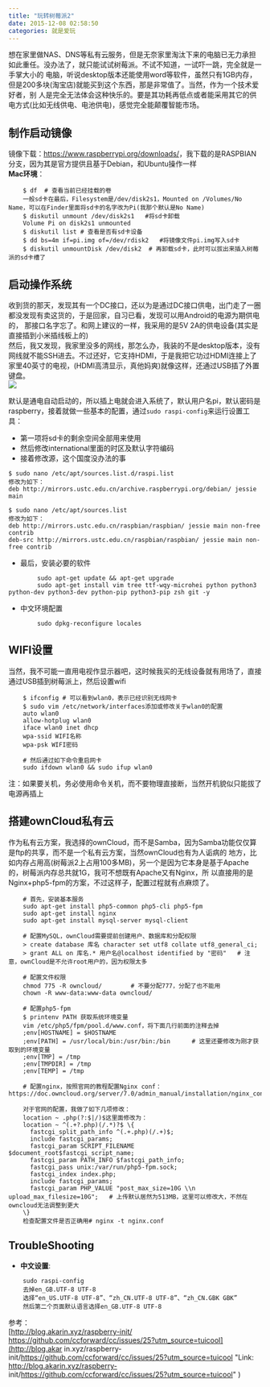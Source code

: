 ```yaml
---
title: "玩转树莓派2"
date: 2015-12-08 02:58:50
categories: 就是爱玩
---
```

想在家里做NAS、DNS等私有云服务，但是无奈家里淘汰下来的电脑已无力承担如此重任。没办法了，就只能试试树莓派。不试不知道，一试吓一跳，完全就是一手掌大小的
电脑，听说desktop版本还能使用word等软件，虽然只有1GB内存，但是200多块(淘宝店)就能买到这个东西，那是非常值了。当然，作为一个技术爱好者，别
人是完全无法体会这种快乐的。要是其功耗再低点或者能采用其它的供电方式(比如无线供电、电池供电)，感觉完全能颠覆智能市场。  

## **制作启动镜像**

镜像下载：<https://www.raspberrypi.org/downloads/>，我下载的是RASPBIAN分支，因为其是官方提供且基于Debian，和Ubuntu操作一样  
**Mac环境**：  
```
    $ df  # 查看当前已经挂载的卷
    一般sd卡在最后，Filesystem是/dev/disk2s1，Mounted on /Volumes/No Name，可以在Finder里面将sd卡的名字改为Pi(我那个默认是No Name)
    $ diskutil unmount /dev/disk2s1   #将sd卡卸载
    Volume Pi on disk2s1 unmounted
    $ diskutil list # 查看是否有sd卡设备
    $ dd bs=4m if=pi.img of=/dev/rdisk2   #将镜像文件pi.img写入sd卡
    $ diskutil unmountDisk /dev/disk2  # 再卸载sd卡，此时可以拔出来插入树莓派的sd卡槽了  
```

## **启动操作系统**

收到货的那天，发现其有一个DC接口，还以为是通过DC接口供电，出门走了一圈都没发现有卖这货的，于是回家，自习已看，发现可以用Android的电源为期供电的，
那接口名字忘了。和网上建议的一样，我采用的是5V 2A的供电设备(其实是直接插到小米插线板上的)  
然后，我又发现，我家里没多的网线，那怎么办，我装的不是desktop版本，没有网线就不能SSH进去。不过还好，它支持HDMI，于是我把它功过HDMI连接上了
家里40英寸的电视，(HDMI高清显示，真他妈爽)就像这样，还通过USB插了外置键盘。  
![](http://7xnc86.com1.z0.glb.clouddn.com/raspberrypi_1.jpg)  

默认是通电自动启动的，所以插上电就会进入系统了，默认用户名pi，默认密码是raspberry，接着就做一些基本的配置，通过`sudo raspi-config`来运行设置工具：

- 第一项将sd卡的剩余空间全部用来使用
- 然后修改international里面的时区及默认字符编码
- 接着修改源，这个国度没办法的事  

```
$ sudo nano /etc/apt/sources.list.d/raspi.list
修改为如下：
deb http://mirrors.ustc.edu.cn/archive.raspberrypi.org/debian/ jessie main
	
$ sudo nano /etc/apt/sources.list  
修改为如下：
deb http://mirrors.ustc.edu.cn/raspbian/raspbian/ jessie main non-free contrib  
deb-src http://mirrors.ustc.edu.cn/raspbian/raspbian/ jessie main non-free contrib
```
- 最后，安装必要的软件
```		
		sudo apt-get update && apt-get upgrade 
		sudo apt-get install vim tree ttf-wqy-microhei python python3 python-dev python3-dev python-pip python3-pip zsh git -y
```
- 中文环境配置
```
		sudo dpkg-reconfigure locales
```

## **WIFI设置**

当然，我不可能一直用电视作显示器吧，这时候我买的无线设备就有用场了，直接通过USB插到树莓派上，然后设置wifi  

```
    $ ifconfig # 可以看到wlan0，表示已经识别无线网卡
    $ sudo vim /etc/network/interfaces添加或修改关于wlan0的配置
    auto wlan0
    allow-hotplug wlan0
    iface wlan0 inet dhcp
    wpa-ssid WIFI名称
    wpa-psk WIFI密码

    # 然后通过如下命令重启网卡
    sudo ifdown wlan0 && sudo ifup wlan0
```

注：如果要关机，务必使用命令关机，而不要物理直接断，当然开机貌似只能拔了电源再插上

## **搭建ownCloud私有云**

作为私有云方案，我选择的ownCloud，而不是Samba，因为Samba功能仅仅算是ftp的共享，而不是一个私有云方案，当然ownCloud也有为人诟病的
地方，比如内存占用高(树莓派2上占用100多MB)，另一个是因为它本身是基于Apache的，树莓派内存总共就1G，我可不想既有Apache又有Nginx，所
以直接用的是Nginx+php5-fpm的方案，不过这样子，配置过程就有点麻烦了。  

```
    # 首先，安装基本服务
    sudo apt-get install php5-common php5-cli php5-fpm
    sudo apt-get install nginx
    sudo apt-get install mysql-server mysql-client

    # 配置MySQL，ownCloud需要提前创建用户、数据库和分配权限
    > create database 库名 character set utf8 collate utf8_general_ci;  
    > grant ALL on 库名.* 用户名@localhost identified by "密码"   # 注意，ownCloud是不允许root用户的，因为权限太多

    # 配置文件权限
    chmod 775 -R owncloud/        # 不要分配777，分配了也不能用
    chown -R www-data:www-data owncloud/

    # 配置php5-fpm
    $ printenv PATH 获取系统环境变量
    vim /etc/php5/fpm/pool.d/www.conf，将下面几行前面的注释去掉
    ;env[HOSTNAME] = $HOSTNAME  
    ;env[PATH] = /usr/local/bin:/usr/bin:/bin      # 这里还要修改为刚才获取到的环境变量  
    ;env[TMP] = /tmp  
    ;env[TMPDIR] = /tmp  
    ;env[TEMP] = /tmp

    # 配置nginx，按照官网的教程配置Nginx conf：https://doc.owncloud.org/server/7.0/admin_manual/installation/nginx_configuration.html

    对于官网的配置，我做了如下几项修改：
    location ~ .php(?:$|/)$这里面修改为：
    location ~ ^(.+?.php)(/.*)?$ \{  
      fastcgi_split_path_info ^(.+.php)(/.+)$;  
      include fastcgi_params;  
      fastcgi_param SCRIPT_FILENAME $document_root$fastcgi_script_name;  
      fastcgi_param PATH_INFO $fastcgi_path_info;  
      fastcgi_pass unix:/var/run/php5-fpm.sock;  
      fastcgi_index index.php;  
      include fastcgi_params;  
      fastcgi_param PHP_VALUE "post_max_size=10G \\n upload_max_filesize=10G";   # 上传默认居然为513MB，这里可以修改大，不然在owncloud无法调整到更大  
    \}
    检查配置文件是否正确用# nginx -t nginx.conf  
```

## TroubleShooting
- **中文设置**:

```
    sudo raspi-config
    去掉en_GB.UTF-8 UTF-8
    选择“en_US.UTF-8 UTF-8”、“zh_CN.UTF-8 UTF-8”、“zh_CN.GBK GBK”
    然后第二个页面默认语言选择en_GB.UTF-8 UTF-8
```

参考：  
[http://blog.akarin.xyz/raspberry-init/  
https://github.com/ccforward/cc/issues/25?utm_source=tuicool](http://blog.akar
in.xyz/raspberry-
init/https://github.com/ccforward/cc/issues/25?utm_source=tuicool "Link:
http://blog.akarin.xyz/raspberry-
init/https://github.com/ccforward/cc/issues/25?utm_source=tuicool" )  
